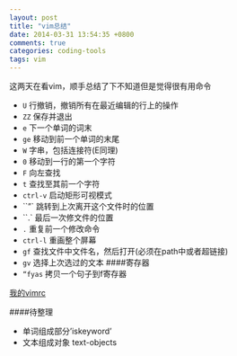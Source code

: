 ```yaml
---
layout: post
title: "vim总结"
date: 2014-03-31 13:54:35 +0800
comments: true
categories: coding-tools
tags: vim
---
```

这两天在看vim，顺手总结了下不知道但是觉得很有用命令
<!--more-->

* `U` 行撤销，撤销所有在最近编辑的行上的操作
* `ZZ` 保存并退出
* `e` 下一个单词的词末
* `ge` 移动到前一个单词的末尾
* `W` 字串，包括连接符(E同理)
* `0` 移动到一行的第一个字符
* `F` 向左查找
* `t` 查找至其前一个字符
* `ctrl-v` 启动矩形可视模式
* ``”` 跳转到上次离开这个文件时的位置
* ``.` 最后一次修文件的位置
* `.` 重复前一个修改命令
* `ctrl-l` 重画整个屏幕
* `gf` 查找文件中文件名，然后打开(必须在path中或者超链接)
* `gv` 选择上次选过的文本
####寄存器
* `“fyas` 拷贝一个句子到f寄存器

[我的vimrc](https://github.com/friparia/myscripts/blob/master/.vimrc)

####待整理
* 单词组成部分’iskeyword’
* 文本组成对象 text-objects

    
